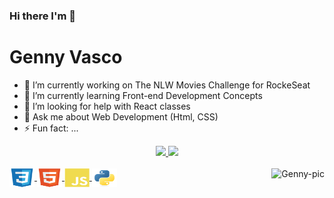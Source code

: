 ### Hi there I'm 👋
# Genny Vasco

- 🔭 I’m currently working on The NLW Movies Challenge for RockeSeat
- 🌱 I’m currently learning Front-end Development Concepts
- 🤔 I’m looking for help with React classes
- 💬 Ask me about Web Development (Html, CSS)
- ⚡ Fun fact: ...

<div align="center" dir="auto">
<a href="https://github.com/GnyVasco">
<img height="180em" src="https://github-readme-stats.vercel.app/api?username=GnyVasco" data-canonical-src="https://github-readme-stats.vercel.app/api?username=GnyVasco&amp;show_icons=true&amp;theme=github_dark&amp;include_all_commits=true&amp;count_private=true" style="max-width: 100%;">
<img height="180em" src="https://github-readme-stats.vercel.app/api/top-langs/?username=GnyVasco" data-canonical-src="https://github-readme-stats.vercel.app/api/top-langs/?username=GnyVasco&amp;layout=compact&amp;langs_count=7&amp;theme=github_dark" style="max-width: 100%;">
 </a></div><a href="https://github.com/GnyVasco">
 
 <div dir="auto"><br>
  <img align="center" alt="Genny-CSS" height="30" width="40" src="https://raw.githubusercontent.com/devicons/devicon/master/icons/css3/css3-original.svg" style="max-width: 100%;">
  <img align="center" alt="Genny-HTML" height="30" width="40" src="https://raw.githubusercontent.com/devicons/devicon/master/icons/html5/html5-original.svg" style="max-width: 100%;">
  <img align="center" alt="Genny-Js" height="30" width="40" src="https://raw.githubusercontent.com/devicons/devicon/master/icons/javascript/javascript-plain.svg" style="max-width: 100%;">
  <img align="center" alt="Genny-Python" height="30" width="40" src="https://raw.githubusercontent.com/devicons/devicon/master/icons/python/python-original.svg" style="max-width: 100%;">
  <img align="right" alt="Genny-pic" height="150" src="6" data-canonical-src="https://media.discordapp.net/attachments/639956127056134178/890373478988013628/Publicacoes_Instagram_1_1.png?width=676&amp;height=676" style="max-width: 100%;">
</div>
